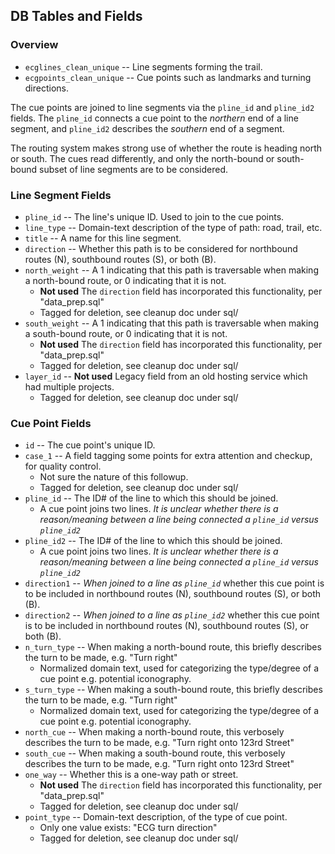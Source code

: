 ## DB Tables and Fields

### Overview

* `ecglines_clean_unique` -- Line segments forming the trail.
* `ecgpoints_clean_unique` -- Cue points such as landmarks and turning directions.

The cue points are joined to line segments via the `pline_id` and `pline_id2` fields. The `pline_id` connects a cue point to the *northern* end of a line segment, and `pline_id2` describes the *southern* end of a segment.

The routing system makes strong use of whether the route is heading north or south. The cues read differently, and only the north-bound or south-bound subset of line segments are to be considered.

### Line Segment Fields

* `pline_id` -- The line's unique ID. Used to join to the cue points.
* `line_type` -- Domain-text description of the type of path: road, trail, etc.
* `title` -- A name for this line segment.
* `direction` -- Whether this path is to be considered for northbound routes (N), southbound routes (S), or both (B).
* `north_weight` -- A 1 indicating that this path is traversable when making a north-bound route, or 0 indicating that it is not.
    * **Not used** The `direction` field has incorporated this functionality, per "data_prep.sql"
    * Tagged for deletion, see cleanup doc under sql/
* `south_weight` -- A 1 indicating that this path is traversable when making a south-bound route, or 0 indicating that it is not.
    * **Not used** The `direction` field has incorporated this functionality, per "data_prep.sql"
    * Tagged for deletion, see cleanup doc under sql/
* `layer_id` -- **Not used** Legacy field from an old hosting service which had multiple projects.
    * Tagged for deletion, see cleanup doc under sql/


### Cue Point Fields

* `id` -- The cue point's unique ID.
* `case_1` -- A field tagging some points for extra attention and checkup, for quality control.
    * Not sure the nature of this followup.
    * Tagged for deletion, see cleanup doc under sql/
* `pline_id` -- The ID# of the line to which this should be joined.
    * A cue point joins two lines. *It is unclear whether there is a reason/meaning between a line being connected a `pline_id` versus `pline_id2`*
* `pline_id2` -- The ID# of the line to which this should be joined.
    * A cue point joins two lines. *It is unclear whether there is a reason/meaning between a line being connected a `pline_id` versus `pline_id2`*
* `direction1` -- *When joined to a line as `pline_id`* whether this cue point is to be included in northbound routes (N), southbound routes (S), or both (B).
* `direction2` -- *When joined to a line as `pline_id2`* whether this cue point is to be included in northbound routes (N), southbound routes (S), or both (B).
* `n_turn_type` -- When making a north-bound route, this briefly describes the turn to be made, e.g. "Turn right"
    * Normalized domain text, used for categorizing the type/degree of a cue point e.g. potential iconography.
* `s_turn_type` -- When making a south-bound route, this briefly describes the turn to be made, e.g. "Turn right"
    * Normalized domain text, used for categorizing the type/degree of a cue point e.g. potential iconography.
* `north_cue` -- When making a north-bound route, this verbosely describes the turn to be made, e.g. "Turn right onto 123rd Street"
* `south_cue` -- When making a south-bound route, this verbosely describes the turn to be made, e.g. "Turn right onto 123rd Street"
* `one_way` -- Whether this is a one-way path or street.
    * **Not used** The `direction` field has incorporated this functionality, per "data_prep.sql"
    * Tagged for deletion, see cleanup doc under sql/    
* `point_type` -- Domain-text description, of the type of cue point.
    * Only one value exists: "ECG turn direction"
    * Tagged for deletion, see cleanup doc under sql/
